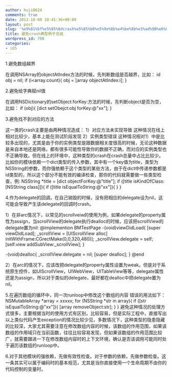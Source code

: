 ```yaml
---
author: huji0624
comments: true
date: 2013-10-08 10:41:36+00:00
layout: post
slug: '%e9%81%bf%e5%85%8dcrash%e5%85%b8%e5%9e%8b%e4%be%8b%e5%ad%90%e6%80%bb%e7%bb%93'
title: 避免crash典型例子总结
wordpress_id: 708
categories:
- iOS
---
```


1.避免数组越界

在调用NSArray的objectAtIndex方法的时候，先判断数组是否越界，比如：
id obj = nil;
if (i<array.count){
obj = [array objectAtIndex:i];
}

2.避免给字典赋nil值

在调用NSDictionary的setObject:forKey:方法的时候，先判断object是否为空，比如：
if (obj){
[dict setObejct:obj forKey:@"xx"];
}

3.避免找不到对应的方法

这一类的crash主要是由两种情况造成：
1）对应方法未实现导致
这种情况在线上相对比较少，基本上能在测试阶段发现
2）实例类型错误
这种情况相对1）中是比较多出现的，尤其是由于你的实例类型是跟数据相关度很高的时候，无论这种数据是来自本地还是网络，都有很多可能性导致你的数据不正确，而对应的实例类型也不正确导致。但在线上的环境中，这种类型的crash在crash总量中占比比较少。
比如你的模块依赖一个dict类型的传入参数，其中有一个key值为title，类型为NSString的参数，而你强依赖于这个类型的某些方法，由于在dict中传递参数都是id类型的，所以这个部分不能有效的编译检查，那你的代码就需要做一些类型检查，例:
NSString *title = [dict objectForKey:@"title"];
if ([title isKindOfClass:[NSString class]]){
if ([title isEqualToString:@"xx"]){
}
}

4.作为delegate的回调，在自己销毁的时候，没有把相应的delegate设为nil，这可能会导致产生该delegate的回调时crash。

1）在非arc情况下，以常见的scrollveiw的使用为例，如果delegate的property属性为assign，当scrollView的delegate执行dealloc的时候，应该把scrollView的delegate置为nil:
@implemention BMTestPage
-(void)viewDidLoad{
[super viewDidLoad];
_scrollView = [UIScrollView alloc] initWithFrame:CGrectMake(0,0,320,480)];
_scrollView.delegate = self;
[self.view addSubView:_scrollView];
}

-(void)dealloc{
_scrollView.delegate = nil;
[super dealloc];
}
@end

2）在arc的情况下，应该改把delegate的property属性设置为weak。但是对于系统原生控件，如UIScrollView，UIWebView，UITableView等等，delegate属性还是为assign，所以对于类似的delegate，最好都在dealloc中把delegate置为nil。

5.在遍历数组的循环中，同一次runloop中修改这个数组的内容
错误的用法如下：
NSMutableArray *array = xxxxx;
for (NSString *str in array){
if ([str isEqualToString:@"xx"]){
[array removeObject:str];
}
}
避免这种情况的处理方式很多，主要根据当时的使用方式有区别，比较容易，但是实际工程中，直接写出以上类似代码产生exception的情况比较少见，多数情况下，这种类型的隐患隐藏的比较深，大家尤其需要注意在修改数组内容的时候，该数组的作用范围，如果该数组的作用域只在当前函数，往往比较容易发现，但如果该数组的作用范围比较广，就需要跟进一下在修改数组内容时的上下文环境，确认是否该调用可能同时处于遍历该数组的runloop中。

6.对于其他模块的强依赖，先做有效性检查。对于参数的依赖，先做参数检查。这一条其实可以属于编码时的基本规范，尤其是当你直接使用一个生命周期不由你的代码控制的变量时。
